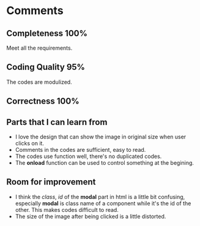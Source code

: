 # Comments

## Completeness 100%

Meet all the requirements.

## Coding Quality 95% 

The codes are modulized. 

## Correctness 100%

## Parts that I can learn from

* I love the design that can show the image in original size when user clicks on it.
* Comments in the codes are sufficient, easy to read.
* The codes use function well, there's no duplicated codes.
* The **onload** function can be used to control something at the begining.

## Room for improvement

* I think the *class*, *id* of the **modal** part in html is a little bit confusing, especially **modal** is class name of a component while it's the id of the other. This makes codes difficult to read.
* The size of the image after being clicked is a little distorted.
